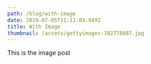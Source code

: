 ```yaml
---
path: /blog/with-image
date: 2019-07-05T11:11:03.849Z
title: With Image
thumbnail: /assets/gettyimages-182778687.jpg
---
```

This is the image post
